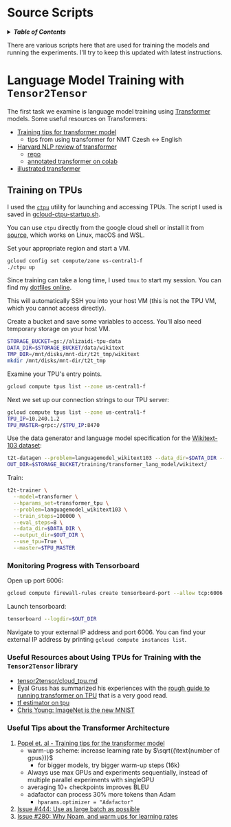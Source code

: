 Source Scripts
===================
<details>
<summary><strong><em>Table of Contents</em></strong></summary>

<!-- TOC -->

- [Language Model Training with `Tensor2Tensor`](#language-model-training-with-tensor2tensor)
    - [Training on TPUs](#training-on-tpus)
        - [Monitoring Progress with Tensorboard](#monitoring-progress-with-tensorboard)
        - [Useful Resources about Using TPUs for Training with the `Tensor2Tensor` library](#useful-resources-about-using-tpus-for-training-with-the-tensor2tensor-library)
        - [Useful Tips about the Transformer Architecture](#useful-tips-about-the-transformer-architecture)

<!-- /TOC -->

</details>

There are various scripts here that are used for training the models and running the experiments. I'll try to keep this updated with latest instructions.

# Language Model Training with `Tensor2Tensor`

The first task we examine is language model training using [Transformer](https://arxiv.org/abs/1706.03762) models. Some useful resources on Transformers:

- [Training tips for transformer model](https://arxiv.org/pdf/1804.00247.pdf)
	* tips from using transformer for NMT Czesh <-> English
- [Harvard NLP review of transformer](http://nlp.seas.harvard.edu/2018/04/03/attention.html)
	* [repo](https://github.com/harvardnlp/annotated-transformer)
	* [annotated transformer on colab](https://colab.research.google.com/github/tensorflow/tensor2tensor/blob/master/tensor2tensor/notebooks/hello_t2t.ipynb)
- [illustrated transformer](https://jalammar.github.io/illustrated-transformer/)

## Training on TPUs

I used the [`ctpu`](https://cloud.google.com/tpu/docs/quickstart) utility for launching and accessing TPUs. The script I used is saved in [gcloud-ctpu-startup.sh](scripts/gcloud-ctpu-startup.sh). 

You can use `ctpu` directly from the google cloud shell or install it from [source](https://github.com/tensorflow/tpu/tree/master/tools/ctpu), which works on Linux, macOS and WSL.

Set your appropriate region and start a VM.

```bash
gcloud config set compute/zone us-central1-f
./ctpu up
```

Since training can take a long time, I used `tmux` to start my session. You can find my [dotfiles online](https://github.com/akzaidi/etc/tree/master/dotfiles).

This will automatically SSH you into your host VM (this is not the TPU VM, which you cannot access directly).

Create a bucket and save some variables to access. You'll also need temporary storage on your host VM.

```bash
STORAGE_BUCKET=gs://alizaidi-tpu-data
DATA_DIR=$STORAGE_BUCKET/data/wikitext
TMP_DIR=/mnt/disks/mnt-dir/t2t_tmp/wikitext
mkdir /mnt/disks/mnt-dir/t2t_tmp
```

Examine your TPU's entry points.

```bash
gcloud compute tpus list --zone us-central1-f
```

Next we set up our connection strings to our TPU server:


```bash
gcloud compute tpus list --zone us-central1-f
TPU_IP=10.240.1.2
TPU_MASTER=grpc://$TPU_IP:8470
```

Use the data generator and language model specification for the [Wikitext-103 dataset](https://github.com/tensorflow/tensor2tensor/blob/master/tensor2tensor/data_generators/wikitext103.py):

```bash
t2t-datagen --problem=languagemodel_wikitext103 --data_dir=$DATA_DIR --tmp_dir=$TMP_DIR
OUT_DIR=$STORAGE_BUCKET/training/transformer_lang_model/wikitext/
```

Train:

```bash
t2t-trainer \
  --model=transformer \
  --hparams_set=transformer_tpu \
  --problem=languagemodel_wikitext103 \
  --train_steps=100000 \
  --eval_steps=8 \
  --data_dir=$DATA_DIR \
  --output_dir=$OUT_DIR \
  --use_tpu=True \
  --master=$TPU_MASTER
```

### Monitoring Progress with Tensorboard

Open up port 6006:

```bash
gcloud compute firewall-rules create tensorboard-port --allow tcp:6006
```

Launch tensorboard:

```bash
tensorboard --logdir=$OUT_DIR
```

Navigate to your external IP address and port 6006. You can find your external IP address by printing `gcloud compute instances list`.

### Useful Resources about Using TPUs for Training with the `Tensor2Tensor` library

- [tensor2tensor/cloud_tpu.md](https://github.com/tensorflow/tensor2tensor/blob/master/docs/cloud_tpu.md)
- Eyal Gruss has summarized his experiences with the [rough guide to running transformer on TPU](https://github.com/eyaler/transformer_tpu) that is a very good read.
- [tf estimator on tpu](https://cloud.google.com/tpu/docs/using-estimator-api)
- [Chris Young: ImageNet is the new MNIST](https://supercomputersfordl2017.github.io/Presentations/ImageNetNewMNIST.pdf) 

### Useful Tips about the Transformer Architecture

1. [Popel et. al - Training tips for the transformer model](https://arxiv.org/pdf/1804.00247.pdf)
    - warm-up scheme: increase learning rate by $\sqrt{(\text{number of gpus})}$
        * for bigger models, try bigger warm-up steps (16k)
    - Always use max GPUs and experiments sequentially, instead of multiple parallel experiments with singleGPU
    - averaging 10+ checkpoints improves BLEU
    - adafactor can process 30% more tokens than Adam
        - `hparams.optimizer = "Adafactor"`
1. [Issue #444: Use as large batch as possible](https://github.com/tensorflow/tensor2tensor/issues/444)
1. [Issue #280: Why Noam, and warm ups for learning rates](https://github.com/tensorflow/tensor2tensor/issues/280)
